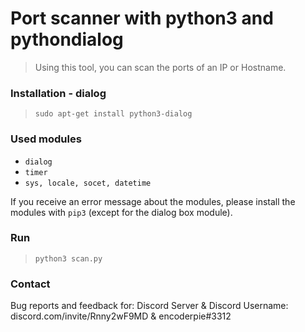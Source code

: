 # Port scanner with python3 and pythondialog
> Using this tool, you can scan the ports of an IP or Hostname.

### Installation - dialog
> ```sudo apt-get install python3-dialog```

### Used modules
- ```dialog```
- ```timer```
- ```sys, locale, socet, datetime```

If you receive an error message about the modules, please install the modules with ```pip3``` (except for the dialog box module).

### Run
> ```python3 scan.py```

### Contact
Bug reports and feedback for:
Discord Server & Discord Username: discord.com/invite/Rnny2wF9MD & encoderpie#3312
